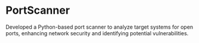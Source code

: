 # PortScanner
 Developed a Python-based port scanner to analyze target systems for open ports, enhancing network security and identifying potential vulnerabilities.

